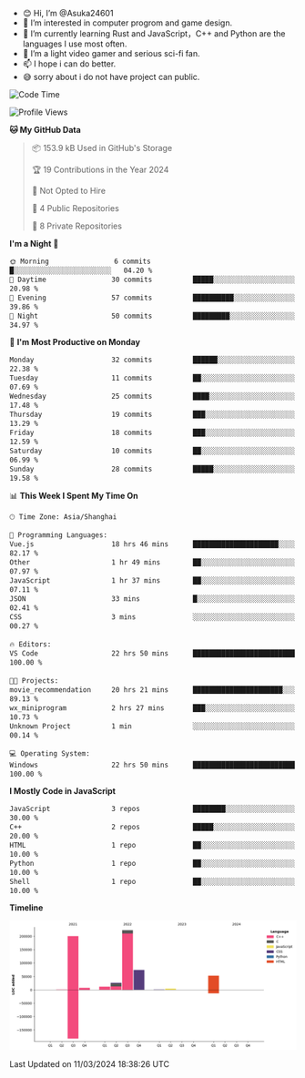 - 😊 Hi, I’m @Asuka24601
- 👀 I’m interested in computer progrom and game design.
- 🌱 I’m currently learning Rust and JavaScript，C++ and Python are the languages I use most often.
- 💞️ I’m a light video gamer and serious sci-fi fan.
- 📫 I hope i can do better.
- 😅 sorry about i do not have project can public.

<!--START_SECTION:waka-->
![Code Time](http://img.shields.io/badge/Code%20Time-536%20hrs%2037%20mins-blue)

![Profile Views](http://img.shields.io/badge/Profile%20Views-0-blue)

**🐱 My GitHub Data** 

> 📦 153.9 kB Used in GitHub's Storage 
 > 
> 🏆 19 Contributions in the Year 2024
 > 
> 🚫 Not Opted to Hire
 > 
> 📜 4 Public Repositories 
 > 
> 🔑 8 Private Repositories 
 > 
**I'm a Night 🦉** 

```text
🌞 Morning                6 commits           █░░░░░░░░░░░░░░░░░░░░░░░░   04.20 % 
🌆 Daytime                30 commits          █████░░░░░░░░░░░░░░░░░░░░   20.98 % 
🌃 Evening                57 commits          ██████████░░░░░░░░░░░░░░░   39.86 % 
🌙 Night                  50 commits          █████████░░░░░░░░░░░░░░░░   34.97 % 
```
📅 **I'm Most Productive on Monday** 

```text
Monday                   32 commits          ██████░░░░░░░░░░░░░░░░░░░   22.38 % 
Tuesday                  11 commits          ██░░░░░░░░░░░░░░░░░░░░░░░   07.69 % 
Wednesday                25 commits          ████░░░░░░░░░░░░░░░░░░░░░   17.48 % 
Thursday                 19 commits          ███░░░░░░░░░░░░░░░░░░░░░░   13.29 % 
Friday                   18 commits          ███░░░░░░░░░░░░░░░░░░░░░░   12.59 % 
Saturday                 10 commits          ██░░░░░░░░░░░░░░░░░░░░░░░   06.99 % 
Sunday                   28 commits          █████░░░░░░░░░░░░░░░░░░░░   19.58 % 
```


📊 **This Week I Spent My Time On** 

```text
🕑︎ Time Zone: Asia/Shanghai

💬 Programming Languages: 
Vue.js                   18 hrs 46 mins      █████████████████████░░░░   82.17 % 
Other                    1 hr 49 mins        ██░░░░░░░░░░░░░░░░░░░░░░░   07.97 % 
JavaScript               1 hr 37 mins        ██░░░░░░░░░░░░░░░░░░░░░░░   07.11 % 
JSON                     33 mins             █░░░░░░░░░░░░░░░░░░░░░░░░   02.41 % 
CSS                      3 mins              ░░░░░░░░░░░░░░░░░░░░░░░░░   00.27 % 

🔥 Editors: 
VS Code                  22 hrs 50 mins      █████████████████████████   100.00 % 

🐱‍💻 Projects: 
movie_recommendation     20 hrs 21 mins      ██████████████████████░░░   89.13 % 
wx_miniprogram           2 hrs 27 mins       ███░░░░░░░░░░░░░░░░░░░░░░   10.73 % 
Unknown Project          1 min               ░░░░░░░░░░░░░░░░░░░░░░░░░   00.14 % 

💻 Operating System: 
Windows                  22 hrs 50 mins      █████████████████████████   100.00 % 
```

**I Mostly Code in JavaScript** 

```text
JavaScript               3 repos             ████████░░░░░░░░░░░░░░░░░   30.00 % 
C++                      2 repos             █████░░░░░░░░░░░░░░░░░░░░   20.00 % 
HTML                     1 repo              ██░░░░░░░░░░░░░░░░░░░░░░░   10.00 % 
Python                   1 repo              ██░░░░░░░░░░░░░░░░░░░░░░░   10.00 % 
Shell                    1 repo              ██░░░░░░░░░░░░░░░░░░░░░░░   10.00 % 
```



**Timeline**

![Lines of Code chart](https://raw.githubusercontent.com/Asuka24601/Asuka24601/main/assets/bar_graph.png)


 Last Updated on 11/03/2024 18:38:26 UTC
<!--END_SECTION:waka-->

